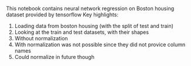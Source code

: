 This notebook contains neural network regression on Boston housing dataset provided by tensorflow
Key highlights:
1. Loading data from boston housing (with the split of test and train)
2. Looking at the train and test datasets, with  their shapes
3. Without normalization
4. With normalization was not possible since they did not provice column names
5. Could normalize in future though
